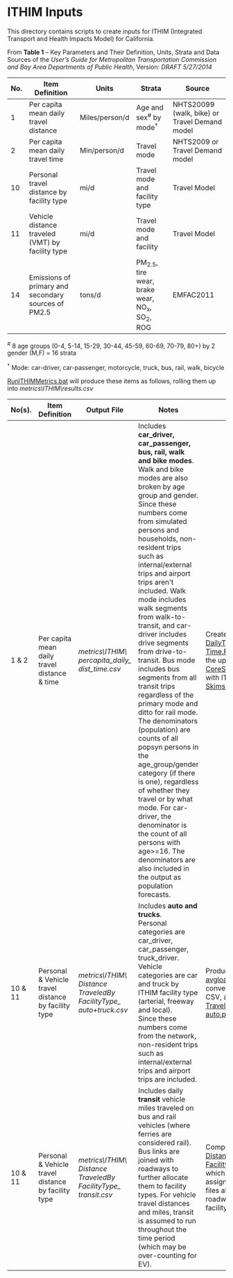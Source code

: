 
# ITHIM Inputs

This directory contains scripts to create inputs for ITHIM (Integrated Transport and Health Impacts
Model) for California.

From **Table 1** – Key Parameters and Their Definition, Units, Strata and Data Sources
of the *User’s Guide for Metropolitan Transportation Commission and Bay Area Departments of Public Health*, Version: *DRAFT 5/27/2014*

No. |  Item Definition                                    | Units           | Strata                        | Source
----|-----------------------------------------------------|-----------------|-------------------------------|-----------------------------------------------
1   | Per capita mean daily travel distance               | Miles/person/d  | Age and sex<sup>#</sup> by mode<sup>&#8224;</sup> | NHTS20099 (walk, bike) or Travel Demand model
2   | Per capita mean daily travel time                   | Min/person/d    | Travel mode                   | NHTS2009 or Travel Demand model
10  | Personal travel distance by facility type           | mi/d            | Travel mode and facility type | Travel Model
11  | Vehicle distance traveled (VMT) by facility type    | mi/d            | Travel mode and facility      | Travel Model
14  | Emissions of primary and secondary sources of PM2.5 | tons/d          | PM<sub>2.5</sub>, tire wear, brake wear, NO<sub>x</sub>, SO<sub>2</sub>, ROG | EMFAC2011


<sup>#</sup> 8 age groups (0-4, 5-14, 15-29, 30-44, 45-59, 60-69, 70-79, 80+) by 2 gender (M,F) = 16 strata

<sup>&#8224;</sup> Mode: car-driver, car-passenger, motorcycle, truck, bus, rail, walk, bicycle

[RunITHIMMetrics.bat](RunITHIMMetrics.bat) will produce these items as follows, rolling them up into *metrics\ITHIM\results.csv*

No(s).| Item Definition  | Output File | Notes | Scripts
------|------------------|-------------|-------|---------
1 & 2 | Per capita mean daily travel distance & time | *metrics\ITHIM\ percapita_daily_ dist_time.csv* | Includes **car_driver, car_passenger, bus, rail, walk and bike modes**. <br>Walk and bike modes are also broken by age group and gender. <br>Since these numbers come from simulated persons and households, non-resident trips such as internal/external trips and airport trips aren't included. Walk mode includes walk segments from walk-to-transit, and car-driver includes drive segments from drive-to-transit.  Bus mode includes bus segments from all transit trips regardless of the primary mode and ditto for rail mode.  The denominators (population) are counts of all popsyn persons in the age_group/gender category (if there is one), regardless of whether they travel or by what mode. For car-driver, the denominator is the count of all persons with age>=16.  The denominators are also included in the output as population forecasts. | Created by [PerCapita DailyTravelDistance Time.R](PerCapitaDailyTravelDistanceTime.R); this script uses the updated_output of [CoreSummaries.R](../../../model-files/scripts/core_summaries/CoreSummaries.R) along with ITHIM skims from [SkimsDatabaseITHIM.job](SkimsDatabaseITHIM.job).
10 & 11 | Personal & Vehicle travel distance by facility type | *metrics\ITHIM\ Distance TraveledBy FacilityType_ auto+truck.csv* | Includes **auto and trucks**. <br>Personal categories are car_driver, car_passenger, truck_driver.  Vehicle categories are car and truck by ITHIM facility type (arterial, freeway and local). <br>Since these numbers come from the network, non-resident trips such as internal/external trips and airport trips are included.| Producted by [net2csv_ avgload5period.job](../metrics/net2csv_avgload5period.job) to convert the network to CSV, and [Distance TraveledBy FacilityType_ auto.py](DistanceTraveledByFacilityType_auto.py).
10 & 11 | Personal & Vehicle travel distance by facility type | *metrics\ITHIM\ Distance TraveledBy FacilityType_ transit.csv* | Includes daily **transit** vehicle miles traveled on bus and rail vehicles (where ferries are considered rail). Bus links are joined with roadways to further allocate them to facility types.  For vehicle travel distances and miles, transit is assumed to run throughout the time period (which may be over-counting for EV). | Computed using [DistanceTraveledBy FacilityType_ transit.py](DistanceTraveledByFacilityType_transit.py), which reads transit assignment output line files along with the roadway network for facility type information.

